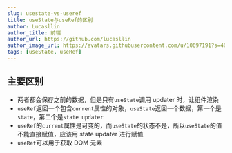 ```yaml
---
slug: usestate-vs-useref
title: useState与useRef的区别
author: Lucasllin
author_title: 前端
author_url: https://github.com/lucasllin
author_image_url: https://avatars.githubusercontent.com/u/10697191?s=400&v=4
tags: [useState, useRef]
---
```


## 主要区别

- 两者都会保存之前的数据，但是只有`useState`调用 updater 时，让组件渲染
- `useRef`返回一个包含`current`属性的对象，`useState`返回一个数据，第一个是`state`，第二个是`state updater`
- `useRef`的`current`属性是可变的，而`useState`的状态不是，所以`useState`的值不能直接赋值，应该用 state updater 进行赋值
- `useRef`可以用于获取 DOM 元素
